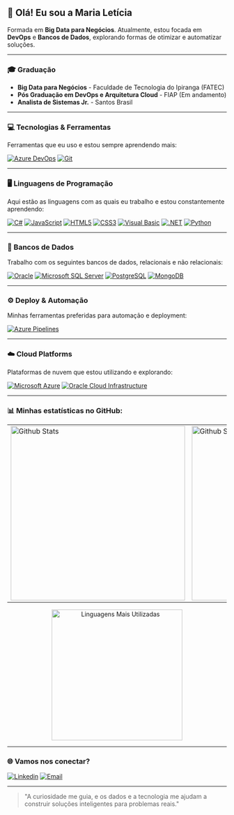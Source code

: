 ## 🌸 Olá! Eu sou a Maria Letícia
Formada em **Big Data para Negócios**. Atualmente, estou focada em **DevOps** e **Bancos de Dados**, explorando formas de otimizar e automatizar soluções.

---

### 🎓 Graduação
- **Big Data para Negócios** - Faculdade de Tecnologia do Ipiranga (FATEC)
- **Pós Graduação em DevOps e Arquitetura Cloud** - FIAP (Em andamento)
- **Analista de Sistemas Jr.** - Santos Brasil

---

### 💻 Tecnologias & Ferramentas
Ferramentas que eu uso e estou sempre aprendendo mais:

[![Azure DevOps](https://img.shields.io/badge/Azure_DevOps-0078D7?style=for-the-badge&logo=azuredevops&logoColor=white)](https://azure.microsoft.com/en-us/)
[![Git](https://img.shields.io/badge/Git-F05032?style=for-the-badge&logo=git&logoColor=white)](https://git-scm.com/)

---
### 🖥️ Linguagens de Programação
Aqui estão as linguagens com as quais eu trabalho e estou constantemente aprendendo:

[![C#](https://img.shields.io/badge/C%23-239120?style=for-the-badge&logo=c-sharp&logoColor=white)](https://learn.microsoft.com/en-us/dotnet/csharp/)
[![JavaScript](https://img.shields.io/badge/JavaScript-323330?style=for-the-badge&logo=javascript&logoColor=F7DF1E)](https://developer.mozilla.org/en-US/docs/Web/JavaScript)
[![HTML5](https://img.shields.io/badge/HTML5-E34F26?style=for-the-badge&logo=html5&logoColor=white)](https://developer.mozilla.org/en-US/docs/Web/HTML)
[![CSS3](https://img.shields.io/badge/CSS3-1572B6?style=for-the-badge&logo=css3&logoColor=white)](https://developer.mozilla.org/en-US/docs/Web/CSS)
[![Visual Basic](https://img.shields.io/badge/Visual_Basic-5C2D91?style=for-the-badge&logo=dot-net&logoColor=white)](https://learn.microsoft.com/en-us/dotnet/visual-basic/)
[![.NET](https://img.shields.io/badge/.NET-512BD4?style=for-the-badge&logo=dotnet&logoColor=white)](https://learn.microsoft.com/en-us/dotnet/)
[![Python](https://img.shields.io/badge/Python-3776AB?style=for-the-badge&logo=python&logoColor=white)](https://www.python.org/)

---
### 💾 Bancos de Dados
Trabalho com os seguintes bancos de dados, relacionais e não relacionais:

[![Oracle](https://img.shields.io/badge/Oracle-F80000?style=for-the-badge&logo=oracle&logoColor=white)](https://www.oracle.com/database/)
[![Microsoft SQL Server](https://img.shields.io/badge/MICROSOFT_SQL_Server-CC2927?style=for-the-badge&logo=microsoft-sql-server&logoColor=white)](https://learn.microsoft.com/en-us/sql/sql-server/)
[![PostgreSQL](https://img.shields.io/badge/PostgreSQL-316192?style=for-the-badge&logo=postgresql&logoColor=white)](https://www.postgresql.org/docs/)
[![MongoDB](https://img.shields.io/badge/MongoDB-4EA94B?style=for-the-badge&logo=mongodb&logoColor=white)](https://www.mongodb.com/)

---

### ⚙️ Deploy & Automação
Minhas ferramentas preferidas para automação e deployment:

[![Azure Pipelines](https://img.shields.io/badge/Azure_Pipelines-0078D4?style=for-the-badge&logo=azuredevops&logoColor=white)](https://azure.microsoft.com/en-us/services/devops/pipelines/)


---

### ☁️ Cloud Platforms
Plataformas de nuvem que estou utilizando e explorando:

[![Microsoft Azure](https://img.shields.io/badge/Microsoft_Azure-0089D6?style=for-the-badge&logo=microsoft-azure&logoColor=white)](https://learn.microsoft.com/pt-br/azure/)
[![Oracle Cloud Infrastructure](https://img.shields.io/badge/Oracle_Cloud_Infrastructure-F80000?style=for-the-badge&logo=oracle&logoColor=white)](https://www.oracle.com/cloud/)

---

### 📊 Minhas estatísticas no GitHub:
<p align="center">
  <table>
    <tr>
      <td>
        <img src="https://github-readme-stats.vercel.app/api?username=marialeticiacs&show_icons=true&theme=dracula&hide_border=true" alt="Github Stats" width="400">
      </td>
      <td>
        <img src="https://github-readme-streak-stats.herokuapp.com/?user=marialeticiacs&theme=dracula&hide_border=true" alt="Github Streak" width="400">
      </td>
    </tr>
  </table>
</p>

<p align="center">
  <img src="https://github-readme-stats.vercel.app/api/top-langs/?username=marialeticiacs&layout=compact&theme=dracula" alt="Linguagens Mais Utilizadas" width="300">
</p>

---

### 🌐 Vamos nos conectar?

[![Linkedin](https://img.shields.io/badge/LinkedIn-0077B5?style=for-the-badge&logo=linkedin&logoColor=white)](https://linkedin.com/in/mleticiacavalcanti)
[![Email](https://img.shields.io/badge/Email-005FF9?style=for-the-badge&logo=gmail&logoColor=white)](mailto:mleticia.cavalcantis@gmail.com)

---

> "A curiosidade me guia, e os dados e a tecnologia me ajudam a construir soluções inteligentes para problemas reais."
